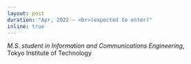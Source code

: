 ```yaml
---
layout: post
duration: "Apr, 2022 ~ <br>(expected to enter)"
inline: true
---
```


*M.S. student in Information and Communications Engineering*,
<br>Tokyo Institute of Technology

